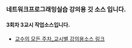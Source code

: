 ### 네트워크프로그래밍실습 강의용 깃 소스 입니다.
#### 3회차 3교시 작업소스입니다.
- [교수의 모든 주차_교시별 강의용소스 링크](https://github.com/miniplugin/kimilguk-boot3/branches/all)
